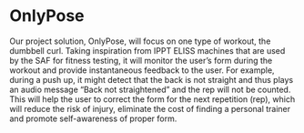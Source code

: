 # OnlyPose

Our project solution, OnlyPose, will focus on one type of workout, the dumbbell curl. Taking inspiration from IPPT ELISS machines that are used by the SAF for fitness testing, it will monitor the user’s form during the workout and provide instantaneous feedback to the user. For example, during a push up, it might detect that the back is not straight and thus plays an audio message “Back not straightened” and the rep will not be counted. This will help the user to correct the form for the next repetition (rep), which will reduce the risk of injury, eliminate the cost of finding a personal trainer and promote self-awareness of proper form. 
